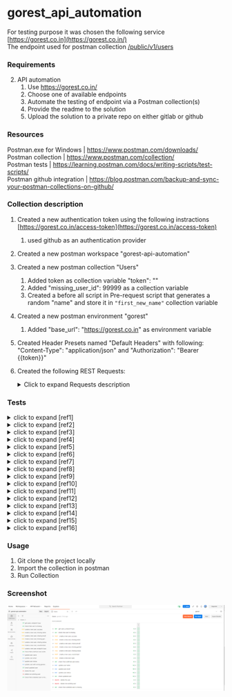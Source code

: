 # gorest_api_automation

For testing purpose it was chosen the following service [https://gorest.co.in](https://gorest.co.in/) <br/>
The endpoint used for postman collection [/public/v1/users](https://gorest.co.in/public/v1/users) <br/>

### Requirements
2. API automation
   1. Use https://gorest.co.in/
   2. Choose one of available endpoints
   3. Automate the testing of endpoint via a Postman collection(s)
   4. Provide the readme to the solution
   5. Upload the solution to a private repo on either gitlab or github

### Resources
Postman.exe for Windows | https://www.postman.com/downloads/ <br/>
Postman collection | https://www.postman.com/collection/ <br/>
Postman tests | https://learning.postman.com/docs/writing-scripts/test-scripts/ <br/>
Postman github integration | https://blog.postman.com/backup-and-sync-your-postman-collections-on-github/ <br/>

### Collection description
1. Created a new authentication token using the following instractions [https://gorest.co.in/access-token](https://gorest.co.in/access-token)
   1. used github as an authentication provider
2. Created a new postman workspace "gorest-api-automation"
3. Created a new postman collection "Users"
   1. Added token as collection variable "token": "<token>"
   2. Added "missing_user_id": 99999 as a collection variable
   3. Created a before all script in Pre-request script that generates a random "name" and store it in `"first_new_name"` collection variable
4. Created a new postman environment "gorest"
   1. Added "base_url": "https://gorest.co.in" as environment variable
5. Created Header Presets named "Default Headers" with following: "Content-Type": "application/json" and "Authorization": "Bearer {{token}}"
6. Created the following REST Requests:
	<details>
		<summary>Click to expand Requests description</summary>

		1. "get users, endpoint typo" `GET {{base_url}}/public/v1/uusers`
			1. Tests [ref1]
		2. "check that user is missing" `GET {{base_url}}/public/v1/users`
			1. Tests [ref2]
		3. "create a new user, success" `POST {{base_url}}/public/v1/users`
			1. Pre-request script that sets the `post_body_data` and `first_new_email` as collection variables 
			2. Body: get body from collection variable `{{post_data}}`
			3. `{{user_id}}` and `{{response_body}}` are set as collection variables
			4. Tests: [ref3]
		4. "create a new user, missing name" `POST {{base_url}}/public/v1/users`
			1. Body: `{"name": "","email": "{{first_new_email}}","gender": "male","status": "active"}`
			2. Tests: [ref4]
		5. "create a new user, missing gender" `POST {{base_url}}/public/v1/users`
			1. Body: `{"name": "{{first_new_name}}","email": "{{first_new_email}}","gender": "","status": "active"}`
			2. Tests: [ref5]
		6. "create a new user, missing status" `POST {{base_url}}/public/v1/users`
			1. Body: `{"name": "{{first_new_name}}","email": "{{first_new_email}}","gender": "male","status": ""}`
			2. Tests: [ref6]
		7. "create a new user, unauthorized" ` POST {{base_url}}/public/v1/users`
			1. Removed the "Authorization" header
			2. Body: is get from `{{post_data}}` collection variable
			3. Tests: [ref7]
		8. "check that a defined user exists" `GET {{base_url}}/public/v1/users/{{user_id}}`
			1. `{{user_id}}` is get from collection variables
			2. Tests: [ref9]
		9. "update user name" `PUT {{base_url}}/public/v1/users/{{user_id}}`
			1. Body `{"name": "{{second_new_name}}","email": "{{first_new_email}}","gender": "male","status": "active"}`
			2. Pre-request script: set collection variable `{{second_new_name}}`
			3. Tests: [ref10]
		10. "update user email" `PUT {{base_url}}/public/v1/users/{{user_id}}`
			1. Body: `{"name": "{{second_new_name}}","email": "{{second_new_email}}","gender": "male","status": "active"}`
			2. Pre-request script: set set collection variable `{{ second_new_email}}`
			3. Tests: [ref11]
		11. "update user status" `PUT {{base_url}}/public/v1/users/{{user_id}}`
			1. Body `{"name": "{{second_new_name}}","email": "{{second_new_email}}","gender": "male","status": "inactive"}`
			2. Tests: [ref12]
		12. "update user with wrong gender type data" `PUT {{base_url}}/public/v1/users/{{user_id}}`
			1. Body: `{"name": "{{second_new_name}}","email": "{{second_new_email}}","gender": 1,"status": "inactive"}`
			2. Tests: [ref13]
		13. "check updated user" `GET {{base_url}}/public/v1/users/{{user_id}}`
			1. Tests [ref14]
		14. "delete the user" `DELETE {{base_url}}/public/v1/users/{{user_id}}`
			1. Tests: [ref15]
		15. "delete non existing user" `DELETE {{base_url}}/public/v1/users/{{missing_user}}`
			1. Tests: [ref16]
		16. "check that a deleted user is missing" `GET {{base_url}}/public/v1/users/{{user_id}}`
			1. Tests: [ref17]
	</details>




### Tests
<details>
    <summary>click to expand [ref1]</summary>

    ```
    // Defining expected status code
    const expectedStatusCode = 404
    
    // Definning expected status code name 
    const expectedStatusCodeName = 'Not Found';
    
    
    pm.test(`Response status code is "${expectedStatusCode}"`, () => {
        pm.response.to.have.status(expectedStatusCode);
    });
    
    pm.test("response should have error", () => {
        pm.response.to.be.error;
    });
    
    
    pm.test("response body should not be json", () => {
        pm.response.to.not.be.json;
    });
    
    pm.test("Content-Type is present", () => {
        pm.response.to.have.header("Content-Type");
    });
    ```
</details>
<details>
    <summary>click to expand [ref2]</summary>

    ```
    // Get expected name from collection variable
    const expectedName = pm.collectionVariables.get("first_new_name");
    
    // Defining responseJson variable which contains response body json
    const responseJson = pm.response.json();
    
    // Defining expected status code
    const expectedStatusCode = 200
    
    // Definning expected status code name 
    const expectedStatusCodeName = 'OK';
    
    
    pm.test(`Response status code is "${expectedStatusCode}"`, () => {
        pm.response.to.have.status(expectedStatusCode);
    });
    
    pm.test("response should not have error", () => {
        pm.response.to.not.be.error;
    });
    
    pm.test("response should be with body", () => {
        pm.response.to.be.withBody;
    });
    
    pm.test("response body should be json", () => {
        pm.response.to.be.json;
    });
    
    pm.test(`response body should have "meta" propery`, () => {
        pm.expect(responseJson).to.have.property("meta");
    });
    
    pm.test(`response body should have "data" propery`, () => {
        pm.expect(responseJson).to.have.property("data");
    });
    
    pm.test(`status code name should be "${expectedStatusCodeName}"`, () => {
        pm.response.to.have.status(expectedStatusCodeName);
    });
    
    pm.test(`user with name "${expectedName}" does not exist`, () => {
        responseJson.data.forEach((property) => {
            pm.expect(property.name).to.not.equal(expectedName);
        });
    });
    
    pm.test("Content-Type is present", () => {
        pm.response.to.have.header("Content-Type");
    });
    ```
</details>
<details>
    <summary>click to expand [ref3]</summary>

    ```
	// Defining responseJson variable which contains response body json
	const responseJson = pm.response.json();
	
	// Set user id collection variable 
	pm.collectionVariables.set("user_id", responseJson.data.id)
	
	// Set response body collection variable 
	pm.collectionVariables.set("response_body", JSON.stringify(responseJson.data))
	
	// Defining expected status code
	const expectedStatusCode = 201
	
	// Definning expected status code name 
	const expectedStatusCodeName = 'Created';
	
	// Test status code name
	pm.test(`status code name should be "${expectedStatusCodeName}"`, () => {
		pm.response.to.have.status(expectedStatusCodeName);
	});
	
	// Test status code
	pm.test(`response status code should be "${expectedStatusCode}"`, () => {
		pm.response.to.have.status(expectedStatusCode);
	});
	
	pm.test("response should not have error", () => {
		pm.response.to.not.be.error;
	});
	
	pm.test("response should be with body", () => {
		pm.response.to.be.withBody;
	});
	
	pm.test("response body should be json", () => {
		pm.response.to.be.json;
	});
	
	pm.test(`response body should have "meta" propery`, () => {
		pm.expect(responseJson).to.have.property("meta");
	});
	
	pm.test(`response body should have "data" propery`, () => {
		pm.expect(responseJson).to.have.property("data");
	});
	
	// compare request and response body data
	pm.test(`Request body and response body should be identical`, () => {
		delete responseJson.data.id
		const isEqual = _.isEqual(responseJson.data, JSON.parse(pm.collectionVariables.get("post_data")));
		pm.expect(isEqual).to.be.true;
	});
	
	pm.test("Content-Type is present", () => {
		pm.response.to.have.header("Content-Type");
	});
	
	```
</details>
<details>
    <summary>click to expand [ref4]</summary>

    ```
	// Defining responseJson variable which contains response body json
	const responseJson = pm.response.json();
	
	// Defining expected status code
	const expectedStatusCode = 422
	
	// Definning expected status code name 
	const expectedStatusCodeName = 'Unprocessable Entity';
	
	// Test status code name
	pm.test(`status code name should be "${expectedStatusCodeName}"`, () => {
		pm.response.to.have.status(expectedStatusCodeName);
	});
	
	// Test status code
	pm.test(`response status code should be "${expectedStatusCode}"`, () => {
		pm.response.to.have.status(expectedStatusCode);
	});
	
	pm.test("response should not have error", () => {
		pm.response.to.be.error;
	});
	
	pm.test("response should be with body", () => {
		pm.response.to.be.withBody;
	});
	
	pm.test("response body should be json", () => {
		pm.response.to.be.json;
	});
	
	pm.test(`response body should have "meta" propery`, () => {
		pm.expect(responseJson).to.have.property("meta");
	});
	
	pm.test(`response body should have "data" propery`, () => {
		pm.expect(responseJson).to.have.property("data");
	});
	
	// compare request and response body data
	pm.test(`response 'data.field="name"' should have message "can't be blank"`, () => {
		pm.expect(responseJson.data[0]).to.have.property("field");
		pm.expect(responseJson.data[0].field).to.equal("name");
		pm.expect(responseJson.data[0].message).to.equal("can't be blank");
	});
	
	pm.test("Content-Type is present", () => {
		pm.response.to.have.header("Content-Type");
	});
	```
</details>
<details>
    <summary>click to expand [ref5]</summary>

    ```
	// Defining responseJson variable which contains response body json
	const responseJson = pm.response.json();

	// Defining expected status code
	const expectedStatusCode = 422

	// Definning expected status code name 
	const expectedStatusCodeName = 'Unprocessable Entity';

	// Test status code name
	pm.test(`status code name should be "${expectedStatusCodeName}"`, () => {
    		pm.response.to.have.status(expectedStatusCodeName);
	});

	// Test status code
	pm.test(`response status code should be "${expectedStatusCode}"`, () => {
    		pm.response.to.have.status(expectedStatusCode);
	});

	pm.test("response should not have error", () => {
    		pm.response.to.be.error;
	});

	pm.test("response should be with body", () => {
    		pm.response.to.be.withBody;
	});

	pm.test("response body should be json", () => {
    		pm.response.to.be.json;
	});

	pm.test(`response body should have "meta" propery`, () => {
    		pm.expect(responseJson).to.have.property("meta");
	});

	pm.test(`response body should have "data" propery`, () => {
    		pm.expect(responseJson).to.have.property("data");
	});

	// compare request and response body data
	pm.test(`response 'data.field="email"' should have message "can't be blank"`, () => {
    		pm.expect(responseJson.data[0]).to.have.property("field");
    		pm.expect(responseJson.data[0].field).to.equal("email");
    		pm.expect(responseJson.data[0].message).to.equal("can't be blank");
	});

	pm.test("Content-Type is present", () => {
    		pm.response.to.have.header("Content-Type");
	});
	```
</details>
<details>
    <summary>click to expand [ref6]</summary>

    ```
	// Defining responseJson variable which contains response body json
	const responseJson = pm.response.json();
	
	// Defining expected status code
	const expectedStatusCode = 422
	
	// Definning expected status code name 
	const expectedStatusCodeName = 'Unprocessable Entity';
	
	// Test status code name
	pm.test(`status code name should be "${expectedStatusCodeName}"`, () => {
		pm.response.to.have.status(expectedStatusCodeName);
	});
	
	// Test status code
	pm.test(`response status code should be "${expectedStatusCode}"`, () => {
		pm.response.to.have.status(expectedStatusCode);
	});
	
	pm.test("response should not have error", () => {
		pm.response.to.be.error;
	});
	
	pm.test("response should be with body", () => {
		pm.response.to.be.withBody;
	});
	
	pm.test("response body should be json", () => {
		pm.response.to.be.json;
	});
	
	pm.test(`response body should have "meta" propery`, () => {
		pm.expect(responseJson).to.have.property("meta");
	});
	
	pm.test(`response body should have "data" propery`, () => {
		pm.expect(responseJson).to.have.property("data");
	});
	
	// compare request and response body data
	pm.test(`response 'data.field="gender"' should have message "can't be blank"`, () => {
		pm.expect(responseJson.data[0]).to.have.property("field");
		pm.expect(responseJson.data[0].field).to.equal("gender");
		pm.expect(responseJson.data[0].message).to.equal("can't be blank");
	});
	
	pm.test("Content-Type is present", () => {
		pm.response.to.have.header("Content-Type");
	});
	```
</details>
<details>
    <summary>click to expand [ref7]</summary>

    ```
	// Defining responseJson variable which contains response body json
	const responseJson = pm.response.json();
	
	// Defining expected status code
	const expectedStatusCode = 401
	
	// Definning expected status code name 
	const expectedStatusCodeName = 'Unauthorized';
	
	
	pm.test(`response status code is "${expectedStatusCode}"`, () => {
		pm.response.to.have.status(expectedStatusCode);
	});
	
	pm.test("response should have error", () => {
		pm.response.to.be.error;
	});
	
	
	pm.test("response body should not be json", () => {
		pm.response.to.be.json;
	});
	
	pm.test("response should be with body", () => {
		pm.response.to.be.withBody;
	});
	
	pm.test("response body should be json", () => {
		pm.response.to.be.json;
	});
	
	pm.test("Content-Type is present", () => {
		pm.response.to.have.header("Content-Type");
	});
	
	pm.test(`response 'data' should have message "Authentication failed"`, () => {
		pm.expect(responseJson.data.message).to.equal("Authentication failed");
	});
	```
</details>
<details>
    <summary>click to expand [ref8]</summary>

    ```
	// Get post body object collection variable
	const post_body = JSON.parse(pm.collectionVariables.get("response_body"));
	// Defining responseJson variable which contains response body json
	const responseJson = pm.response.json();
	
	// Defining expected name variable
	const expectedName = post_body.name;
	
	// Defining expected status code
	const expectedStatusCode = 200
	
	// Definning expected status code name 
	const expectedStatusCodeName = 'OK';
	
	
	pm.test(`Response status code is "${expectedStatusCode}"`, () => {
		pm.response.to.have.status(expectedStatusCode);
	});
	
	pm.test("response should not have error", () => {
		pm.response.to.not.be.error;
	});
	
	pm.test("response should be with body", () => {
		pm.response.to.be.withBody;
	});
	
	pm.test("response body should be json", () => {
		pm.response.to.be.json;
	});
	
	pm.test(`response body should have "meta" propery`, () => {
		pm.expect(responseJson).to.have.property("meta");
	});
	
	pm.test(`response body should have "data" propery`, () => {
		pm.expect(responseJson).to.have.property("data");
	});
	
	pm.test(`status code name should be "${expectedStatusCodeName}"`, () => {
		pm.response.to.have.status(expectedStatusCodeName);
	});
	
	pm.test('check newly created user', () => {
		const isEqual = _.isEqual(post_body, responseJson.data);
		pm.expect(isEqual).to.be.true;
	});
	```
</details>
<details>
    <summary>click to expand [ref9]</summary>

    ```
	// Defining responseJson variable which contains response body json
	const responseJson = pm.response.json();
	
	// Get collection variables
	const name = pm.collectionVariables.get("second_new_name");
	const email = pm.collectionVariables.get("first_new_email");
	const user_id = pm.collectionVariables.get("user_id");
	
	// Defining expected status code
	const expectedStatusCode = 200
	
	// Definning expected status code name 
	const expectedStatusCodeName = 'OK';
	
	
	pm.test(`Response status code is "${expectedStatusCode}"`, () => {
		pm.response.to.have.status(expectedStatusCode);
	});
	
	pm.test("response should not have error", () => {
		pm.response.to.not.be.error;
	});
	
	pm.test("response should be with body", () => {
		pm.response.to.be.withBody;
	});
	
	pm.test("response body should be json", () => {
		pm.response.to.be.json;
	});
	
	pm.test(`response body should have "meta" propery`, () => {
		pm.expect(responseJson).to.have.property("meta");
	});
	
	pm.test(`response body should have "data" propery`, () => {
		pm.expect(responseJson).to.have.property("data");
	});
	
	pm.test(`user name should be "${name}"`, () => {
		pm.expect(responseJson.data.name).to.eql(name);
	});
	
	pm.test(`user email should be "${email}"`, () => {
		pm.expect(responseJson.data.email).to.eql(email);
	});
	
	pm.test(`user status should be "active"`, () => {
		pm.expect(responseJson.data.status).to.eql("active");
	});
	
	pm.test(`user id should be "${user_id}"`, () => {
		pm.expect(responseJson.data.id).to.eql(user_id);
	});
	
	pm.test("Content-Type is present", () => {
		pm.response.to.have.header("Content-Type");
	});
	```
</details>
<details>
    <summary>click to expand [ref10]</summary>

    ```
	// Defining responseJson variable which contains response body json
	const responseJson = pm.response.json();
	
	// Get collection variables
	const name = pm.collectionVariables.get("second_new_name");
	const email = pm.collectionVariables.get("second_new_email");
	const user_id = pm.collectionVariables.get("user_id");
	
	// Defining expected status code
	const expectedStatusCode = 200
	
	// Definning expected status code name 
	const expectedStatusCodeName = 'OK';
	
	
	pm.test(`Response status code is "${expectedStatusCode}"`, () => {
		pm.response.to.have.status(expectedStatusCode);
	});
	
	pm.test("response should not have error", () => {
		pm.response.to.not.be.error;
	});
	
	pm.test("response should be with body", () => {
		pm.response.to.be.withBody;
	});
	
	pm.test("response body should be json", () => {
		pm.response.to.be.json;
	});
	
	pm.test(`response body should have "meta" propery`, () => {
		pm.expect(responseJson).to.have.property("meta");
	});
	
	pm.test(`response body should have "data" propery`, () => {
		pm.expect(responseJson).to.have.property("data");
	});
	
	pm.test(`user name should be "${name}"`, () => {
		pm.expect(responseJson.data.name).to.eql(name);
	});
	
	pm.test(`user email should be "${email}"`, () => {
		pm.expect(responseJson.data.email).to.eql(email);
	});
	
	pm.test(`user status should be "active"`, () => {
		pm.expect(responseJson.data.status).to.eql("active");
	});
	
	pm.test(`user id should be "${user_id}"`, () => {
		pm.expect(responseJson.data.id).to.eql(user_id);
	});
	
	pm.test("Content-Type is present", () => {
		pm.response.to.have.header("Content-Type");
	});
	```
</details>
<details>
    <summary>click to expand [ref11]</summary>

    ```
	// Defining responseJson variable which contains response body json
	const responseJson = pm.response.json();
	
	const name = pm.collectionVariables.get("second_new_name");
	const email = pm.collectionVariables.get("second_new_email");
	const user_id = pm.collectionVariables.get("user_id");
	
	// Defining expected status code
	const expectedStatusCode = 200
	
	// Definning expected status code name 
	const expectedStatusCodeName = 'OK';
	
	
	pm.test(`Response status code is "${expectedStatusCode}"`, () => {
		pm.response.to.have.status(expectedStatusCode);
	});
	
	pm.test("response should not have error", () => {
		pm.response.to.not.be.error;
	});
	
	pm.test("response should be with body", () => {
		pm.response.to.be.withBody;
	});
	
	pm.test("response body should be json", () => {
		pm.response.to.be.json;
	});
	
	pm.test(`response body should have "meta" propery`, () => {
		pm.expect(responseJson).to.have.property("meta");
	});
	
	pm.test(`response body should have "data" propery`, () => {
		pm.expect(responseJson).to.have.property("data");
	});
	
	pm.test(`user name should be "${name}"`, () => {
		pm.expect(responseJson.data.name).to.eql(name);
	});
	
	pm.test(`user email should be "${email}"`, () => {
		pm.expect(responseJson.data.email).to.eql(email);
	});
	
	pm.test(`user status should be "inactive"`, () => {
		pm.expect(responseJson.data.status).to.eql("inactive");
	});
	
	pm.test(`user id should be "${user_id}"`, () => {
		pm.expect(responseJson.data.id).to.eql(user_id);
	});
	
	pm.test("Content-Type is present", () => {
		pm.response.to.have.header("Content-Type");
	});
	```
</details>
<details>
    <summary>click to expand [ref12]</summary>

    ```
	// Defining responseJson variable which contains response body json
	const responseText = pm.response.text();
	console.log(responseText.split('\n')[1])
	
	const name = pm.collectionVariables.get("second_new_name");
	const email = pm.collectionVariables.get("second_new_email");
	const user_id = pm.collectionVariables.get("user_id");
	
	// Defining expected status code
	const expectedStatusCode = 500
	
	// Definning expected status code name 
	const expectedStatusCodeName = 'Internal Server Error';
	
	
	pm.test(`Response status code is "${expectedStatusCode}"`, () => {
		pm.response.to.have.status(expectedStatusCode);
	});
	
	pm.test("response should not have error", () => {
		pm.response.to.be.error;
	});
	
	pm.test("response should be with body", () => {
		pm.response.to.be.withBody;
	});
	
	pm.test("Content-Type is present", () => {
		pm.response.to.have.header("Content-Type");
	});
	```
</details>
<details>
    <summary>click to expand [ref13]</summary>

    ```
	// Defining responseJson variable which contains response body json
	const responseJson = pm.response.json();
	
	// Get collection variables
	const name = pm.collectionVariables.get("second_new_name");
	const email = pm.collectionVariables.get("second_new_email");
	
	// Defining expected status code
	const expectedStatusCode = 200
	
	// Definning expected status code name 
	const expectedStatusCodeName = 'OK';
	
	
	pm.test(`Response status code is "${expectedStatusCode}"`, () => {
		pm.response.to.have.status(expectedStatusCode);
	});
	
	pm.test("response should not have error", () => {
		pm.response.to.not.be.error;
	});
	
	pm.test("response should be with body", () => {
		pm.response.to.be.withBody;
	});
	
	pm.test("response body should be json", () => {
		pm.response.to.be.json;
	});
	
	pm.test(`response body should have "meta" propery`, () => {
		pm.expect(responseJson).to.have.property("meta");
	});
	
	pm.test(`response body should have "data" propery`, () => {
		pm.expect(responseJson).to.have.property("data");
	});
	
	pm.test(`status code name should be "${expectedStatusCodeName}"`, () => {
		pm.response.to.have.status(expectedStatusCodeName);
	});
	
	pm.test(`user should have name "${name}"`, () => {
		pm.expect(responseJson.data.name).to.equal(name);
	});
	
	pm.test(`user should have email "${email}"`, () => {
		pm.expect(responseJson.data.email).to.equal(email);
	});
	
	pm.test(`user should have status "inactive"`, () => {
		pm.expect(responseJson.data.status).to.equal("inactive");
	});
	
	pm.test("Content-Type is present", () => {
		pm.response.to.have.header("Content-Type");
	});
	```
</details>
<details>
    <summary>click to expand [ref14]</summary>

    ```
	// Defining expected status code
	const expectedStatusCode = 204
	
	// Definning expected status code name 
	const expectedStatusCodeName = 'No Content';
	
	
	pm.test(`Response status code is "${expectedStatusCode}"`, () => {
		pm.response.to.have.status(expectedStatusCode);
	});
	
	pm.test("response should not have error", () => {
		pm.response.to.not.be.error;
	});
	
	pm.test("response should be with body", () => {
		pm.response.to.not.be.withBody;
	});
	
	pm.test("Content-Type is present", () => {
		pm.response.to.have.header("Content-Type");
	});
	```
</details>
<details>
    <summary>click to expand [ref15]</summary>

    ```
	// Defining responseJson variable which contains response body json
	const responseJson = pm.response.json();
	
	// Defining expected status code
	const expectedStatusCode = 404
	
	// Definning expected status code name 
	const expectedStatusCodeName = 'Not Found';
	
	
	pm.test(`response status code is "${expectedStatusCode}"`, () => {
		pm.response.to.have.status(expectedStatusCode);
	});
	
	pm.test("response should not have error", () => {
		pm.response.to.be.error;
	});
	
	pm.test("response should be with body", () => {
		pm.response.to.be.withBody;
	});
	
	pm.test("response body should be json", () => {
		pm.response.to.be.json;
	});
	
	pm.test(`response body should have "meta" propery`, () => {
		pm.expect(responseJson).to.have.property("meta");
	});
	
	pm.test(`response body should have "data" propery`, () => {
		pm.expect(responseJson).to.have.property("data");
	});
	
	pm.test(`response body should have "message" propery`, () => {
		pm.expect(responseJson.data).to.have.property("message");
	});
	
	pm.test("user should not be found", () => {
		pm.expect(responseJson.data.message).to.eql("Resource not found");
	});
	
	pm.test("Content-Type is present", () => {
		pm.response.to.have.header("Content-Type");
	});
	```
</details>
<details>
    <summary>click to expand [ref16]</summary>

    ```
	// Get post body object collection variable
	const post_body = JSON.parse(pm.collectionVariables.get("post_data"));
	
	// Defining responseJson variable which contains response body json
	const responseJson = pm.response.json();
	
	// Defining expected name variable
	const expectedName = post_body.name;
	
	// Defining expected status code
	const expectedStatusCode = 404
	
	// Definning expected status code name 
	const expectedStatusCodeName = 'No Found';
	
	
	pm.test(`response status code is "${expectedStatusCode}"`, () => {
		pm.response.to.have.status(expectedStatusCode);
	});
	
	pm.test("response should not have error", () => {
		pm.response.to.be.error;
	});
	
	pm.test("response should be with body", () => {
		pm.response.to.be.withBody;
	});
	
	pm.test("response body should be json", () => {
		pm.response.to.be.json;
	});
	
	pm.test(`response body should have "meta" propery`, () => {
		pm.expect(responseJson).to.have.property("meta");
	});
	
	pm.test(`response body should have "data" propery`, () => {
		pm.expect(responseJson).to.have.property("data");
	});
	
	pm.test(`response body should have "message" propery`, () => {
		pm.expect(responseJson.data).to.have.property("message");
	});
	
	pm.test("user should not be found", () => {
		pm.expect(responseJson.data.message).to.eql("Resource not found");
	});
	
	pm.test("Content-Type is present", () => {
		pm.response.to.have.header("Content-Type");
	});
	```
</details>

### Usage
1. Git clone the project locally
2. Import the collection in postman
3. Run Collection

### Screenshot
![](images/Collection.PNG)

